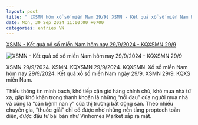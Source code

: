 ```yaml
---
layout: post
title: " [XSMN hôm xổ số miền Nam 29/9] XSMN - Kết quả xổ số miền Nam hôm nay 29/9/2024 - KQXSMN 29/9"
date: Mon, 30 Sep 2024 11:00:00 +0700
categories: entries VN
---
```

[XSMN - Kết quả xổ số miền Nam hôm nay 29/9/2024 - KQXSMN 29/9](https://phapluatxahoi.kinhtedothi.vn/xsmn-ket-qua-xo-so-mien-nam-hom-nay-2992024-kqxsmn-299-396333.html)

![XSMN - Kết quả xổ số miền Nam hôm nay 29/9/2024 - KQXSMN 29/9](https://phapluatxahoi.kinhtedothi.vn/stores/news_dataimages/2024/092024/08/13/in_social/9aeb1fff9ad0b8cbd189f51b50f6e2e5.jpg?randTime=1727695275)

XSMN 29/9/2024. XSMN. KQXSMN 29/9/2024. KQXSMN. Xổ số miền Nam hôm nay 29/9/2024. Kết quả xổ số miền Nam ngày 29/9. XSMN 29/9. KQXS miền Nam.

Thiếu thông tin minh bạch, khó tiếp cận giỏ hàng chính chủ, khó mua nhà từ xa, gặp khó khăn trong thanh khoản là những “nỗi đau” của người mua nhà và cũng là “căn bệnh nan y” của thị trường bất động sản. Theo nhiều chuyên gia, “thuốc giải” chỉ có được nhờ những nền tảng proptech toàn diện, được đầu tư bài bản như Vinhomes Market sắp ra mắt.


